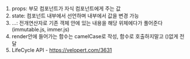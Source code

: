 1. props: 부모 컴포넌트가 자식 컴포넌트에게 주는 값
2. state: 컴포넌트 내부에서 선언하며 내부에서 값을 변경 가능
3. ...: 전개연산자로 기존 객체 안에 있는 내용을 해당 위체에다가 풀어준다(immutable.js, immer.js)
4. render안에 들어가는 함수는 camelCase로 작성, 함수로 호출하지말고 ()없게 전달
5. LifeCycle API - https://velopert.com/3631